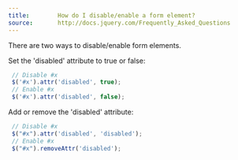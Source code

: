 ```yaml
---
title:        How do I disable/enable a form element?
source:       http://docs.jquery.com/Frequently_Asked_Questions
---
```


There are two ways to disable/enable form elements.

Set the 'disabled' attribute to true or false:

``` js
 // Disable #x
 $('#x').attr('disabled', true);
 // Enable #x
 $('#x').attr('disabled', false);
```

Add or remove the 'disabled' attribute:

``` js
 // Disable #x
 $("#x").attr('disabled', 'disabled');
 // Enable #x
 $("#x").removeAttr('disabled');
```